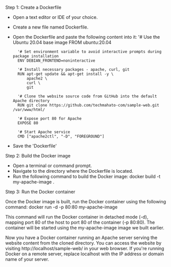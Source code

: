 Step 1: Create a Dockerfile
- Open a text editor or IDE of your choice.
- Create a new file named Dockerfile.
- Open the Dockerfile and paste the following content into it:
        '# Use the Ubuntu 20.04 base image
        FROM ubuntu:20.04

        '# Set environment variable to avoid interactive prompts during package installation
        ENV DEBIAN_FRONTEND=noninteractive

        '# Install necessary packages - apache, curl, git
        RUN apt-get update && apt-get install -y \
            apache2 \
            curl \
            git

        '# Clone the website source code from GitHub into the default Apache directory
        RUN git clone https://github.com/techmahato-com/sample-web.git /var/www/html/

        '# Expose port 80 for Apache
        EXPOSE 80

        '# Start Apache service
        CMD ["apache2ctl", "-D", "FOREGROUND"]

- Save the 'Dockerfile'

Step 2: Build the Docker image

- Open a terminal or command prompt.
- Navigate to the directory where the Dockerfile is located.
- Run the following command to build the Docker image:
    docker build -t my-apache-image .

Step 3: Run the Docker container

Once the Docker image is built, run the Docker container using the following command:
    docker run -d -p 80:80 my-apache-image

This command will run the Docker container in detached mode (-d), mapping port 80 of the host to port 80 of the container (-p 80:80). The container will be started using the my-apache-image image we built earlier.

Now you have a Docker container running an Apache server serving the website content from the cloned directory. You can access the website by visiting http://localhost/sample-web/ in your web browser. If you're running Docker on a remote server, replace localhost with the IP address or domain name of your server.
